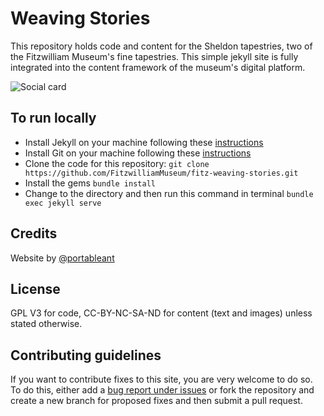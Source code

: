 # Weaving Stories

This repository holds code and content for the Sheldon tapestries, two of the
Fitzwilliam Museum's fine tapestries. This simple jekyll site is fully integrated
into the content framework of the museum's digital platform.

![Social card](https://repository-images.githubusercontent.com/399066953/8e6fd42c-3278-4827-a98d-0ef5e2ea33f2)

## To run locally

* Install Jekyll on your machine following these [instructions](https://jekyllrb.com/docs/installation/)
* Install Git on your machine following these [instructions](https://git-scm.com/book/en/v2/Getting-Started-Installing-Git)
* Clone the code for this repository:
   `git clone https://github.com/FitzwilliamMuseum/fitz-weaving-stories.git`
* Install the gems
   `bundle install`
* Change to the directory and then run this command in terminal `bundle exec jekyll serve`


## Credits

Website by [@portableant](https://github.com/portableant)

## License

GPL V3 for code, CC-BY-NC-SA-ND for content (text and images) unless stated otherwise.

## Contributing guidelines

If you want to contribute fixes to this site, you are very welcome to do so. To do this, either add a [bug report under issues](https://github.com/FitzwilliamMuseum/fitz-weaving-stories/issues) or fork the repository and create a new branch for proposed fixes and then submit a pull request.
